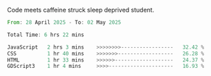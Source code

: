 Code meets caffeine struck sleep deprived student.

<!--START_SECTION:waka-->

```rust
From: 28 April 2025 - To: 02 May 2025

Total Time: 6 hrs 22 mins

JavaScript   2 hrs 3 mins    >>>>>>>>-----------------   32.42 %
CSS          1 hr 40 mins    >>>>>>>------------------   26.28 %
HTML         1 hr 33 mins    >>>>>>-------------------   24.37 %
GDScript3    1 hr 4 mins     >>>>---------------------   16.93 %
```

<!--END_SECTION:waka-->
